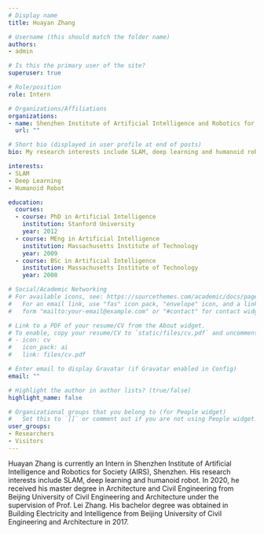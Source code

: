 ```yaml
---
# Display name
title: Huayan Zhang

# Username (this should match the folder name)
authors:
- admin

# Is this the primary user of the site?
superuser: true

# Role/position
role: Intern

# Organizations/Affiliations
organizations:
- name: Shenzhen Institute of Artificial Intelligence and Robotics for Society (AIRS)
  url: ""

# Short bio (displayed in user profile at end of posts)
bio: My research interests include SLAM, deep learning and humanoid robot.

interests:
- SLAM
- Deep Learning
- Humanoid Robot

education:
  courses:
  - course: PhD in Artificial Intelligence
    institution: Stanford University
    year: 2012
  - course: MEng in Artificial Intelligence
    institution: Massachusetts Institute of Technology
    year: 2009
  - course: BSc in Artificial Intelligence
    institution: Massachusetts Institute of Technology
    year: 2008

# Social/Academic Networking
# For available icons, see: https://sourcethemes.com/academic/docs/page-builder/#icons
#   For an email link, use "fas" icon pack, "envelope" icon, and a link in the
#   form "mailto:your-email@example.com" or "#contact" for contact widget.

# Link to a PDF of your resume/CV from the About widget.
# To enable, copy your resume/CV to `static/files/cv.pdf` and uncomment the lines below.
# - icon: cv
#   icon_pack: ai
#   link: files/cv.pdf

# Enter email to display Gravatar (if Gravatar enabled in Config)
email: ""

# Highlight the author in author lists? (true/false)
highlight_name: false

# Organizational groups that you belong to (for People widget)
#   Set this to `[]` or comment out if you are not using People widget.
user_groups:
- Researchers
- Visitors
---
```


Huayan Zhang is currently an Intern in Shenzhen Institute of Artificial Intelligence and Robotics for Society (AIRS), Shenzhen. His research interests include SLAM, deep learning and humanoid robot. In 2020, he received his master degree in Architecture and Civil Engineering from Beijing University of Civil Engineering and Architecture under the supervision of Prof. Lei Zhang. His bachelor degree was obtained in Building Electricity and Intelligence from Beijing University of Civil Engineering and Architecture in 2017.
